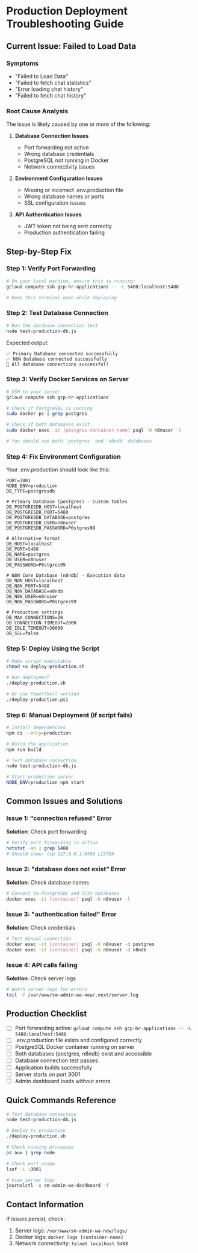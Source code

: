 # Production Deployment Troubleshooting Guide

## Current Issue: Failed to Load Data

### Symptoms
- "Failed to Load Data"
- "Failed to fetch chat statistics" 
- "Error loading chat history"
- "Failed to fetch chat history"

### Root Cause Analysis

The issue is likely caused by one or more of the following:

1. **Database Connection Issues**
   - Port forwarding not active
   - Wrong database credentials
   - PostgreSQL not running in Docker
   - Network connectivity issues

2. **Environment Configuration Issues**
   - Missing or incorrect .env.production file
   - Wrong database names or ports
   - SSL configuration issues

3. **API Authentication Issues**
   - JWT token not being sent correctly
   - Production authentication failing

## Step-by-Step Fix

### Step 1: Verify Port Forwarding
```bash
# On your local machine, ensure this is running:
gcloud compute ssh gcp-hr-applications -- -L 5488:localhost:5488

# Keep this terminal open while deploying
```

### Step 2: Test Database Connection
```bash
# Run the database connection test
node test-production-db.js
```

Expected output:
```
✅ Primary Database connected successfully
✅ N8N Database connected successfully
🎉 All database connections successful!
```

### Step 3: Verify Docker Services on Server
```bash
# SSH to your server
gcloud compute ssh gcp-hr-applications

# Check if PostgreSQL is running
sudo docker ps | grep postgres

# Check if both databases exist
sudo docker exec -it [postgres-container-name] psql -U n8nuser -l

# You should see both 'postgres' and 'n8ndb' databases
```

### Step 4: Fix Environment Configuration

Your .env.production should look like this:
```env
PORT=3001
NODE_ENV=production
DB_TYPE=postgresdb

# Primary Database (postgres) - Custom tables
DB_POSTGRESDB_HOST=localhost
DB_POSTGRESDB_PORT=5488
DB_POSTGRESDB_DATABASE=postgres
DB_POSTGRESDB_USER=n8nuser
DB_POSTGRESDB_PASSWORD=P0stgres99

# Alternative format
DB_HOST=localhost
DB_PORT=5488
DB_NAME=postgres
DB_USER=n8nuser
DB_PASSWORD=P0stgres99

# N8N Core Database (n8ndb) - Execution data
DB_N8N_HOST=localhost
DB_N8N_PORT=5488
DB_N8N_DATABASE=n8ndb
DB_N8N_USER=n8nuser
DB_N8N_PASSWORD=P0stgres99

# Production settings
DB_MAX_CONNECTIONS=20
DB_CONNECTION_TIMEOUT=2000
DB_IDLE_TIMEOUT=30000
DB_SSL=false
```

### Step 5: Deploy Using the Script
```bash
# Make script executable
chmod +x deploy-production.sh

# Run deployment
./deploy-production.sh

# Or use PowerShell version
./deploy-production.ps1
```

### Step 6: Manual Deployment (if script fails)
```bash
# Install dependencies
npm ci --only=production

# Build the application
npm run build

# Test database connection
node test-production-db.js

# Start production server
NODE_ENV=production npm start
```

## Common Issues and Solutions

### Issue 1: "connection refused" Error
**Solution**: Check port forwarding
```bash
# Verify port forwarding is active
netstat -an | grep 5488
# Should show: tcp 127.0.0.1:5488 LISTEN
```

### Issue 2: "database does not exist" Error
**Solution**: Check database names
```bash
# Connect to PostgreSQL and list databases
docker exec -it [container] psql -U n8nuser -l
```

### Issue 3: "authentication failed" Error
**Solution**: Check credentials
```bash
# Test manual connection
docker exec -it [container] psql -U n8nuser -d postgres
docker exec -it [container] psql -U n8nuser -d n8ndb
```

### Issue 4: API calls failing
**Solution**: Check server logs
```bash
# Watch server logs for errors
tail -f /var/www/sm-admin-wa-new/.next/server.log
```

## Production Checklist

- [ ] Port forwarding active: `gcloud compute ssh gcp-hr-applications -- -L 5488:localhost:5488`
- [ ] .env.production file exists and configured correctly
- [ ] PostgreSQL Docker container running on server
- [ ] Both databases (postgres, n8ndb) exist and accessible
- [ ] Database connection test passes
- [ ] Application builds successfully
- [ ] Server starts on port 3001
- [ ] Admin dashboard loads without errors

## Quick Commands Reference

```bash
# Test database connection
node test-production-db.js

# Deploy to production
./deploy-production.sh

# Check running processes
ps aux | grep node

# Check port usage
lsof -i :3001

# View server logs
journalctl -u sm-admin-wa-dashboard -f
```

## Contact Information
If issues persist, check:
1. Server logs: `/var/www/sm-admin-wa-new/logs/`
2. Docker logs: `docker logs [container-name]`
3. Network connectivity: `telnet localhost 5488`